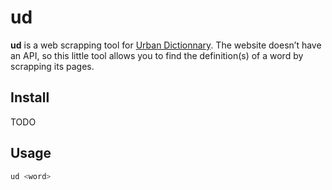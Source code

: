 # ud

**ud** is a web scrapping tool for [Urban Dictionnary][urban-dic]. The website
doesn’t have an API, so this little tool allows you to find the definition(s) of
a word by scrapping its pages.

## Install

TODO

## Usage

```sh
ud <word>
```


[urban-dic]: http://www.urbandictionary.com/define.php?term=totolala
